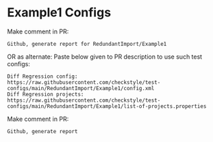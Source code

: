 # Example1 Configs
Make comment in PR:
```
Github, generate report for RedundantImport/Example1
```
OR as alternate:
Paste below given to PR description to use such test configs:
```
Diff Regression config: https://raw.githubusercontent.com/checkstyle/test-configs/main/RedundantImport/Example1/config.xml
Diff Regression projects: https://raw.githubusercontent.com/checkstyle/test-configs/main/RedundantImport/Example1/list-of-projects.properties
```
Make comment in PR:
```
Github, generate report
```
